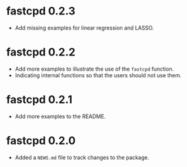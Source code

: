 # fastcpd 0.2.3

* Add missing examples for linear regression and LASSO.

# fastcpd 0.2.2

* Add more examples to illustrate the use of the `fastcpd` function.
* Indicating internal functions so that the users should not use them.

# fastcpd 0.2.1

* Add more examples to the README.

# fastcpd 0.2.0

* Added a `NEWS.md` file to track changes to the package.
